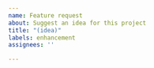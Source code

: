 ```yaml
---
name: Feature request
about: Suggest an idea for this project
title: "(idea)"
labels: enhancement
assignees: ''

---
```


<!--
** Thanks for wanting to share your ideas!
** Please make sure your idea hasn't been
** shared already. If it has, please add a 👍
** reaction to it!
** https://github.com/dylmye/sadgeclipper/
*********************************************
** Below please share your idea in words or
** upload a drawing of what you're thinking
** of. Thanks :)
